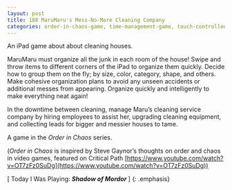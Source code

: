 ```yaml
---
layout: post
title: 188 MaruMaru's Mess-No-More Cleaning Company
categories: order-in-chaos-game, time-management-game, touch-controlled-game
---
```

An iPad game about about cleaning houses.

MaruMaru must organize all the junk in each room of the house!  Swipe and throw items to different corners of the iPad to organize them quickly.  Decide how to group them on the fly; by size, color, category, shape, and others.  Make cohesive organization plans to avoid any unseen accidents or additional messes from appearing.  Organize quickly and intelligently to make everything neat again!

In the downtime between cleaning, manage Maru’s cleaning service company by hiring employees to assist her, upgrading cleaning equipment, and collecting leads for bigger and messier houses to tame.

A game in the *Order in Chaos* series.

(*Order in Chaos* is inspired by Steve Gaynor’s thoughts on order and chaos in video games, featured on Critical Path [https://www.youtube.com/watch?v=OT7zFz0SuDg](https://www.youtube.com/watch?v=OT7zFz0SuDg))

[ Today I Was Playing: ***Shadow of Mordor*** ]
{: .emphasis}

